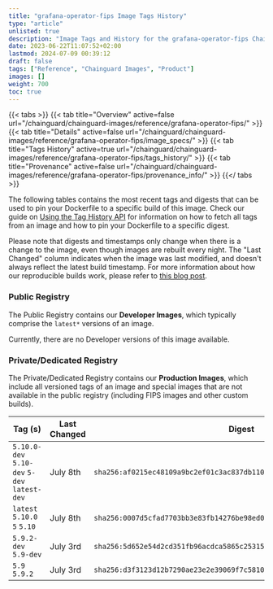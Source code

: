 ```yaml
---
title: "grafana-operator-fips Image Tags History"
type: "article"
unlisted: true
description: "Image Tags and History for the grafana-operator-fips Chainguard Image"
date: 2023-06-22T11:07:52+02:00
lastmod: 2024-07-09 00:39:12
draft: false
tags: ["Reference", "Chainguard Images", "Product"]
images: []
weight: 700
toc: true
---
```


{{< tabs >}}
{{< tab title="Overview" active=false url="/chainguard/chainguard-images/reference/grafana-operator-fips/" >}}
{{< tab title="Details" active=false url="/chainguard/chainguard-images/reference/grafana-operator-fips/image_specs/" >}}
{{< tab title="Tags History" active=true url="/chainguard/chainguard-images/reference/grafana-operator-fips/tags_history/" >}}
{{< tab title="Provenance" active=false url="/chainguard/chainguard-images/reference/grafana-operator-fips/provenance_info/" >}}
{{</ tabs >}}

The following tables contains the most recent tags and digests that can be used to pin your Dockerfile to a specific build of this image. Check our guide on [Using the Tag History API](/chainguard/chainguard-images/using-the-tag-history-api/) for information on how to fetch all tags from an image and how to pin your Dockerfile to a specific digest.

Please note that digests and timestamps only change when there is a change to the image, even though images are rebuilt every night. The "Last Changed" column indicates when the image was last modified, and doesn't always reflect the latest build timestamp. For more information about how our reproducible builds work, please refer to [this blog post](https://www.chainguard.dev/unchained/reproducing-chainguards-reproducible-image-builds).

### Public Registry
The Public Registry contains our **Developer Images**, which typically comprise the `latest*` versions of an image.

Currently, there are no Developer versions of this image available.

### Private/Dedicated Registry
The Private/Dedicated Registry contains our **Production Images**, which include all versioned tags of an image and special images that are not available in the public registry (including FIPS images and other custom builds).

| Tag (s)                                       | Last Changed | Digest                                                                    |
|-----------------------------------------------|--------------|---------------------------------------------------------------------------|
|  `5.10.0-dev` `5.10-dev` `5-dev` `latest-dev` | July 8th     | `sha256:af0215ec48109a9bc2ef01c3ac837db1100cce319dcc5f52a75259045cab9c1b` |
|  `latest` `5.10.0` `5` `5.10`                 | July 8th     | `sha256:0007d5cfad7703bb3e83fb14276be98ed0fe58cbce79cfe89a0df6c84eb7f222` |
|  `5.9.2-dev` `5.9-dev`                        | July 3rd     | `sha256:5d652e54d2cd351fb96acdca5865c2531540a8d27aebf3f1db3d9bdf31252a4d` |
|  `5.9` `5.9.2`                                | July 3rd     | `sha256:d3f3123d12b7290ae23e2e39069f7c58107edc959efe32ce14729622ac980829` |

